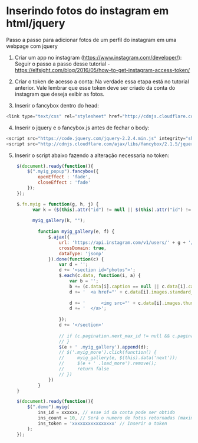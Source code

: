# Inserindo fotos do instagram em html/jquery
Passo a passo para adicionar fotos de um perfil do instagram em uma webpage com jquery

1. Criar um app no instagram (https://www.instagram.com/developer/):
Seguir o passo a passo desse tutorial - https://elfsight.com/blog/2016/05/how-to-get-instagram-access-token/

2. Criar o token de acesso a conta:
Na verdade essa etapa está no tutorial anterior. Vale lembrar que esse token deve ser criado da conta do instagram que deseja exibir as fotos.

3. Inserir o fancybox dentro do head:
```javascript
<link type="text/css" rel="stylesheet" href="http://cdnjs.cloudflare.com/ajax/libs/fancybox/2.1.5/jquery.fancybox.min.css"/>
```

4. Inserir o jquery e o fancybox.js antes de fechar o body:

```javascript
<script src="https://code.jquery.com/jquery-2.2.4.min.js" integrity="sha256-BbhdlvQf/xTY9gja0Dq3HiwQF8LaCRTXxZKRutelT44=" crossorigin="anonymous"></script>
<script src="http://cdnjs.cloudflare.com/ajax/libs/fancybox/2.1.5/jquery.fancybox.min.js"></script>
```

5. Inserir o script abaixo fazendo a alteração necessaria no token:

```javascript
	$(document).ready(function(){
		$(".myig_popup").fancybox({
			openEffect : 'fade',
			closeEffect : 'fade'
		});
	});

	$.fn.myig = function(g, h, j) {
	      var k = ($(this).attr("id") != null || $(this).attr("id") != undefined ? '#' + $(this).attr("id") : '.' + $(this).attr("class"));
	
	      myig_gallery(k, "");
	
	        function myig_gallery(e, f) {
	            $.ajax({
	                url: 'https://api.instagram.com/v1/users/' + g + '/media/recent/?access_token=' + j + '&count=' + h + '&max_id=' + f,
	                crossDomain: true,
	                dataType: 'jsonp'
	            }).done(function(c) {
	                var d = '';
	                d += '<section id="photos">';
	                $.each(c.data, function(i, a) {
	                    var b = '';
	                    b += (c.data[i].caption == null || c.data[i].caption == undefined ? Date(c.data[i].created_time) : c.data[i].caption.text + ' - ' + Date(c.data[i].created_time));
	                    d += '  <a href="' + c.data[i].images.standard_resolution.url.replace(/\\/, "") + '" class="myig_popup" rel="myig_popup">';
	        
	                    d += '		<img src="' + c.data[i].images.thumbnail.url.replace(/\\/, "") + '" alt="" title="' + b + '">';
	                    d += '  </a>';
	                    
	                });
	                d += '</section>'
	                
	                // if (c.pagination.next_max_id != null && c.pagination.next_max_id != undefined) {
	                // }
	                $(e + ' .myig_gallery').append(d);
	                // $('.myig_more').click(function() {
	                //     myig_gallery(e, $(this).data('next'));
	                //     $(e + ' .load_more').remove();
	                //     return false
	                // })
	            })
	        }
	}

	$(document).ready(function(){
		$(".demo").myig(
			ins_id = xxxxxx, // esse id da conta pode ser obtido 
			ins_count = 10, // Será o numero de fotos retornadas (maximo de 20)
			ins_token = 'xxxxxxxxxxxxxxxx' // Inserir o token
		);
	});
```
